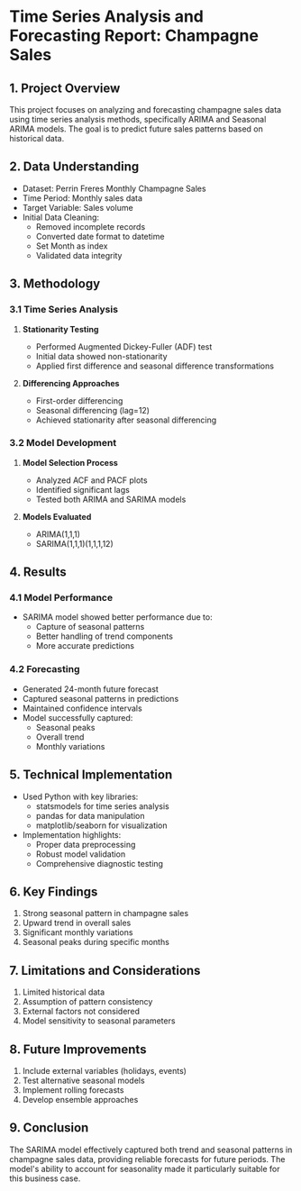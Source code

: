 # Time Series Analysis and Forecasting Report: Champagne Sales

## 1. Project Overview
This project focuses on analyzing and forecasting champagne sales data using time series analysis methods, specifically ARIMA and Seasonal ARIMA models. The goal is to predict future sales patterns based on historical data.

## 2. Data Understanding
- Dataset: Perrin Freres Monthly Champagne Sales
- Time Period: Monthly sales data
- Target Variable: Sales volume
- Initial Data Cleaning:
  - Removed incomplete records
  - Converted date format to datetime
  - Set Month as index
  - Validated data integrity

## 3. Methodology

### 3.1 Time Series Analysis
1. **Stationarity Testing**
   - Performed Augmented Dickey-Fuller (ADF) test
   - Initial data showed non-stationarity
   - Applied first difference and seasonal difference transformations

2. **Differencing Approaches**
   - First-order differencing
   - Seasonal differencing (lag=12)
   - Achieved stationarity after seasonal differencing

### 3.2 Model Development
1. **Model Selection Process**
   - Analyzed ACF and PACF plots
   - Identified significant lags
   - Tested both ARIMA and SARIMA models

2. **Models Evaluated**
   - ARIMA(1,1,1)
   - SARIMA(1,1,1)(1,1,1,12)

## 4. Results

### 4.1 Model Performance
- SARIMA model showed better performance due to:
  - Capture of seasonal patterns
  - Better handling of trend components
  - More accurate predictions

### 4.2 Forecasting
- Generated 24-month future forecast
- Captured seasonal patterns in predictions
- Maintained confidence intervals
- Model successfully captured:
  - Seasonal peaks
  - Overall trend
  - Monthly variations

## 5. Technical Implementation
- Used Python with key libraries:
  - statsmodels for time series analysis
  - pandas for data manipulation
  - matplotlib/seaborn for visualization
- Implementation highlights:
  - Proper data preprocessing
  - Robust model validation
  - Comprehensive diagnostic testing

## 6. Key Findings
1. Strong seasonal pattern in champagne sales
2. Upward trend in overall sales
3. Significant monthly variations
4. Seasonal peaks during specific months

## 7. Limitations and Considerations
1. Limited historical data
2. Assumption of pattern consistency
3. External factors not considered
4. Model sensitivity to seasonal parameters

## 8. Future Improvements
1. Include external variables (holidays, events)
2. Test alternative seasonal models
3. Implement rolling forecasts
4. Develop ensemble approaches

## 9. Conclusion
The SARIMA model effectively captured both trend and seasonal patterns in champagne sales data, providing reliable forecasts for future periods. The model's ability to account for seasonality made it particularly suitable for this business case.    